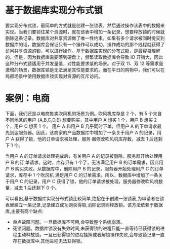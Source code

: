 # 基于数据库实现分布式锁

要实现分布式锁，最简单的方式就是创建一张锁表，然后通过操作该表中的数据来实现。当我们要锁住某个资源时，就在该表中增加一条记录，想要释放锁的时候就删除这条记录。数据库对共享资源做了唯一性约束，如果有多个请求被同时提交到数据库的话，数据库会保证只有一个操作可以成功，操作成功的那个线程就获得了访问共享资源的锁，可以进行操作。基于数据库实现的分布式锁，是最容易理解的。但是，因为数据库需要落到硬盘上，频繁读取数据库会导致 IO 开销大，因此这种分布式锁适用于并发量低，对性能要求低的场景。对于双 11、双 12 等需求量激增的场景，数据库锁是无法满足其性能要求的。而在平日的购物中，我们可以在局部场景中使用数据库锁实现对资源的互斥访问。

# 案例：电商

下面，我们还是以电商售卖吹风机的场景为例。吹风机库存是 2 个，有 5 个来自不同地区的用户 {A,B,C,D,E} 想要购买，其中用户 A 想买 1 个，用户 B 想买 2 个，用户 C 想买 1 个。
用户 A 和用户 B 几乎同时下单，但用户 A 的下单请求最先到达服务器。因此，该商家的产品数据库中增加了一条关于用户 A 的记录，用户 A 获得了锁，他的订单请求被处理，服务 器修改吹风机库存数，减去 1 后还剩下 1 个。

当用户 A 的订单请求处理完成后，有关用户 A 的记录被删除，服务器开始处理用户 B 的订 单请求。这时，库存只有 1 个了，无法满足用户 B 的订单需求，因此用户 B 购买失败。从数据库中，删除用户 B 的记录，服务器开始处理用户 C 的订单请求，库存中 1 个吹风机 满足用户 C 的订单需求。所以，数据库中增加了一条关于用户 C 的记录，用户 C 获得了锁，他的订单请求被处理，服务器修改吹风机数量，减去 1 后还剩下 0 个。

可以看出,基于数据库实现分布式锁比较简单,绝招在于创建一张锁表,为申请者在锁表里建立一条记录,记录建立成功则获得锁,消除记录则释放锁。该方法依赖于数据库,主要有两个缺点:

- 单点故障问题。一旦数据库不可用,会导致整个系统崩溃。
- 死锁问题。数据库锁没有失效时间,未获得锁的进程只能一直等待已获得锁的进程主动释放锁。一旦已获得锁的进程挂掉或者解锁操作失败,会导致锁记录一直存在数据库中,其他进程无法获得锁。
